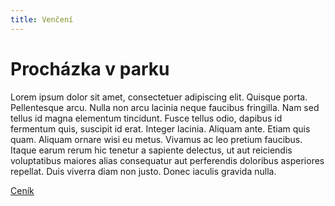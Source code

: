 ```yaml
---
title: Venčení
---
```


# Procházka v parku

<p>Lorem ipsum dolor sit amet, consectetuer adipiscing elit. Quisque porta. Pellentesque arcu. Nulla non arcu lacinia neque faucibus fringilla. Nam sed tellus id magna elementum tincidunt. Fusce tellus odio, dapibus id fermentum quis, suscipit id erat. Integer lacinia. Aliquam ante. Etiam quis quam. Aliquam ornare wisi eu metus. Vivamus ac leo pretium faucibus. Itaque earum rerum hic tenetur a sapiente delectus, ut aut reiciendis voluptatibus maiores alias consequatur aut perferendis doloribus asperiores repellat. Duis viverra diam non justo. Donec iaculis gravida nulla.</p>

[Ceník](../../cenik)
